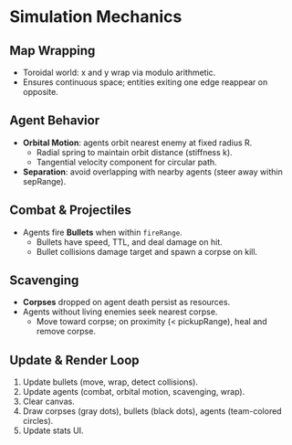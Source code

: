 # Simulation Mechanics

## Map Wrapping
- Toroidal world: x and y wrap via modulo arithmetic.
- Ensures continuous space; entities exiting one edge reappear on opposite.

## Agent Behavior
- **Orbital Motion**: agents orbit nearest enemy at fixed radius R.
  - Radial spring to maintain orbit distance (stiffness k).
  - Tangential velocity component for circular path.
- **Separation**: avoid overlapping with nearby agents (steer away within sepRange).

## Combat & Projectiles
- Agents fire **Bullets** when within `fireRange`.
  - Bullets have speed, TTL, and deal damage on hit.
  - Bullet collisions damage target and spawn a corpse on kill.

## Scavenging
- **Corpses** dropped on agent death persist as resources.
- Agents without living enemies seek nearest corpse.
  - Move toward corpse; on proximity (< pickupRange), heal and remove corpse.

## Update & Render Loop
1. Update bullets (move, wrap, detect collisions).
2. Update agents (combat, orbital motion, scavenging, wrap).
3. Clear canvas.
4. Draw corpses (gray dots), bullets (black dots), agents (team-colored circles).
5. Update stats UI.
